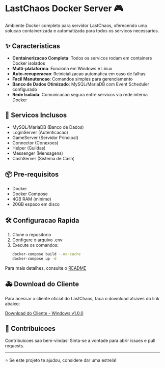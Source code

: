 # LastChaos Docker Server 🎮

Ambiente Docker completo para servidor LastChaos, oferecendo uma solucao containerizada e automatizada para todos os servicos necessarios.

## ✨ Caracteristicas

- **Containerizacao Completa**: Todos os servicos rodam em containers Docker isolados
- **Multi-plataforma**: Funciona em Windows e Linux
- **Auto-recuperacao**: Reinicializacao automatica em caso de falhas
- **Facil Manutencao**: Comandos simples para gerenciamento
- **Banco de Dados Otimizado**: MySQL/MariaDB com Event Scheduler configurado
- **Rede Isolada**: Comunicacao segura entre servicos via rede interna Docker

## 🚀 Servicos Inclusos

- MySQL/MariaDB (Banco de Dados)
- LoginServer (Autenticacao)
- GameServer (Servidor Principal)
- Connector (Conexoes)
- Helper (Guildas)
- Messenger (Mensagens)
- CashServer (Sistema de Cash)

## 📦 Pre-requisitos

- Docker
- Docker Compose
- 4GB RAM (minimo)
- 20GB espaco em disco

## 🛠️ Configuracao Rapida

1. Clone o repositorio
2. Configure o arquivo .env
3. Execute os comandos:
    ```bash
    docker-compose build --no-cache
    docker-compose up -d
    ```

Para mais detalhes, consulte o [README](./Server/README.md)

## 🚑 Download do Cliente

Para acessar o cliente oficial do LastChaos, faca o download atraves do link abaixo:

[Download do Cliente - Windows v1.0.0](https://github.com/splt5k/Docker-LC/releases/tag/v1.0.0)

## 🤝 Contribuicoes

Contribuicoes sao bem-vindas! Sinta-se a vontade para abrir issues e pull requests.

---

⭐ Se este projeto te ajudou, considere dar uma estrela!

